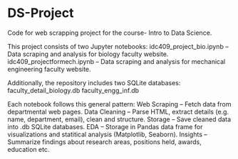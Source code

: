 # DS-Project
Code for web scrapping project for the course- Intro to Data Science.


This project consists of two Jupyter notebooks:
  idc409_project_bio.ipynb – Data scraping and analysis for biology faculty website.
  idc409_projectformech.ipynb – Data scraping and analysis for mechanical engineering faculty website.

Additionally, the repository includes two SQLite databases:
  faculty_detail_biology.db
  faculty_engg_inf.db

Each notebook follows this general pattern:
Web Scraping – Fetch data from departmental web pages.
Data Cleaning – Parse HTML, extract details (e.g. name, department, email), clean and structure.
Storage – Save cleaned data into .db SQLite databases.
EDA – Storage in Pandas data frame for visualizations and statitical analysis (Matplotlib, Seaborn).
Insights – Summarize findings about research areas, positions held, awards, education etc.
